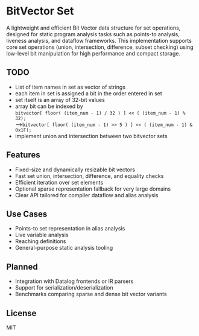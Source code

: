 # BitVector Set

A lightweight and efficient Bit Vector data structure for set operations, designed for static program analysis tasks such as points-to analysis, liveness analysis, and dataflow frameworks. This implementation supports core set operations (union, intersection, difference, subset checking) using low-level bit manipulation for high performance and compact storage.


## TODO
- List of item names in set as vector of strings
- each item in set is assigned a bit in the order entered in set
- set itself is an array of 32-bit values
- array bit can be indexed by \
  `bitvector[ floor( (item_num - 1) / 32 ) ] << ( (item_num - 1) % 32);`\
-->`bitvector[ floor( (item_num - 1) >> 5 ) ] << ( (item_num - 1) & 0x1F);`
- implement union and intersection between two bitvector sets


## Features
- Fixed-size and dynamically resizable bit vectors
- Fast set union, intersection, difference, and equality checks
- Efficient iteration over set elements
- Optional sparse representation fallback for very large domains
- Clear API tailored for compiler dataflow and alias analysis

## Use Cases
- Points-to set representation in alias analysis
- Live variable analysis
- Reaching definitions
- General-purpose static analysis tooling

## Planned
- Integration with Datalog frontends or IR parsers
- Support for serialization/deserialization
- Benchmarks comparing sparse and dense bit vector variants

## License
MIT
